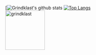 [![Grindklast's github stats](https://github-readme-stats.vercel.app/api?username=grindklast&show_icons=true&count_private=true&hide_border=true)
[![Top Langs](https://github-readme-stats.vercel.app/api/top-langs/?username=grindklast&layout=compact&hide_border=true)](https://github.com/grindklast)<br>
<img width="125" src="https://komarev.com/ghpvc/?username=grindklast&style=flat-square" alt="grindklast" /><br>

<!--
**grindklast/grindklast** is a ✨ _special_ ✨ repository because its `README.md` (this file) appears on your GitHub profile.

Here are some ideas to get you started:

- 🔭 I’m currently working on ...
- 🌱 I’m currently learning ...
- 👯 I’m looking to collaborate on ...
- 🤔 I’m looking for help with ...
- 💬 Ask me about ...
- 📫 How to reach me: ...
- 😄 Pronouns: ...
- ⚡ Fun fact: ...
-->
